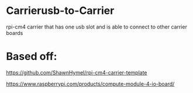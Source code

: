# Carrierusb-to-Carrier
rpi-cm4 carrier that has one usb slot and is able to connect to other carrier boards














# Based off:
https://github.com/ShawnHymel/rpi-cm4-carrier-template

https://www.raspberrypi.com/products/compute-module-4-io-board/
